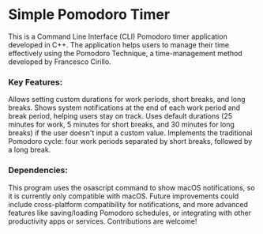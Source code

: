 # Simple Pomodoro Timer
This is a Command Line Interface (CLI) Pomodoro timer application developed in C++. The application helps users to manage their time effectively using the Pomodoro Technique, a time-management method developed by Francesco Cirillo.

### Key Features:

Allows setting custom durations for work periods, short breaks, and long breaks.
Shows system notifications at the end of each work period and break period, helping users stay on track.
Uses default durations (25 minutes for work, 5 minutes for short breaks, and 30 minutes for long breaks) if the user doesn't input a custom value.
Implements the traditional Pomodoro cycle: four work periods separated by short breaks, followed by a long break.
### Dependencies:

This program uses the osascript command to show macOS notifications, so it is currently only compatible with macOS.
Future improvements could include cross-platform compatibility for notifications, and more advanced features like saving/loading Pomodoro schedules, or integrating with other productivity apps or services. Contributions are welcome!
